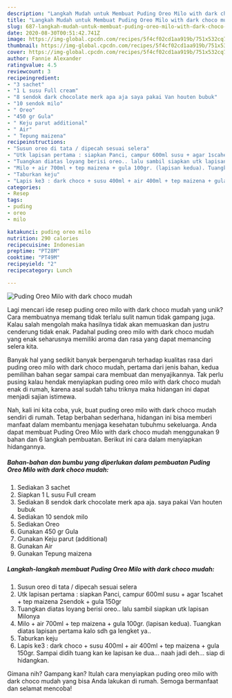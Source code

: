 ```yaml
---
description: "Langkah Mudah untuk Membuat Puding Oreo Milo with dark choco mudah Anti Gagal"
title: "Langkah Mudah untuk Membuat Puding Oreo Milo with dark choco mudah Anti Gagal"
slug: 687-langkah-mudah-untuk-membuat-puding-oreo-milo-with-dark-choco-mudah-anti-gagal
date: 2020-08-30T00:51:42.741Z
image: https://img-global.cpcdn.com/recipes/5f4cf02cd1aa919b/751x532cq70/puding-oreo-milo-with-dark-choco-mudah-foto-resep-utama.jpg
thumbnail: https://img-global.cpcdn.com/recipes/5f4cf02cd1aa919b/751x532cq70/puding-oreo-milo-with-dark-choco-mudah-foto-resep-utama.jpg
cover: https://img-global.cpcdn.com/recipes/5f4cf02cd1aa919b/751x532cq70/puding-oreo-milo-with-dark-choco-mudah-foto-resep-utama.jpg
author: Fannie Alexander
ratingvalue: 4.5
reviewcount: 3
recipeingredient:
- "3 sachet"
- "1 L susu Full cream"
- "8 sendok dark chocolate merk apa aja saya pakai Van houten bubuk"
- "10 sendok milo"
- " Oreo"
- "450 gr Gula"
- " Keju parut additional"
- " Air"
- " Tepung maizena"
recipeinstructions:
- "Susun oreo di tata / dipecah sesuai selera"
- "Utk lapisan pertama : siapkan Panci, campur 600ml susu + agar 1scahet + tep maizena 2sendok + gula 150gr"
- "Tuangkan diatas loyang berisi oreo.. lalu sambil siapkan utk lapisan Milonya"
- "Milo + air 700ml + tep maizena + gula 100gr. (lapisan kedua). Tuangkan diatas lapisan pertama kalo sdh ga lengket ya.."
- "Taburkan keju"
- "Lapis ke3 : dark choco + susu 400ml + air 400ml + tep maizena + gula 150gr. Sampai didih tuang kan ke lapisan ke dua... naah jadi deh... siap di hidangkan."
categories:
- Resep
tags:
- puding
- oreo
- milo

katakunci: puding oreo milo 
nutrition: 290 calories
recipecuisine: Indonesian
preptime: "PT28M"
cooktime: "PT49M"
recipeyield: "2"
recipecategory: Lunch

---
```



![Puding Oreo Milo with dark choco mudah](https://img-global.cpcdn.com/recipes/5f4cf02cd1aa919b/751x532cq70/puding-oreo-milo-with-dark-choco-mudah-foto-resep-utama.jpg)

Lagi mencari ide resep puding oreo milo with dark choco mudah yang unik? Cara membuatnya memang tidak terlalu sulit namun tidak gampang juga. Kalau salah mengolah maka hasilnya tidak akan memuaskan dan justru cenderung tidak enak. Padahal puding oreo milo with dark choco mudah yang enak seharusnya memiliki aroma dan rasa yang dapat memancing selera kita.



Banyak hal yang sedikit banyak berpengaruh terhadap kualitas rasa dari puding oreo milo with dark choco mudah, pertama dari jenis bahan, kedua pemilihan bahan segar sampai cara membuat dan menyajikannya. Tak perlu pusing kalau hendak menyiapkan puding oreo milo with dark choco mudah enak di rumah, karena asal sudah tahu triknya maka hidangan ini dapat menjadi sajian istimewa.


Nah, kali ini kita coba, yuk, buat puding oreo milo with dark choco mudah sendiri di rumah. Tetap berbahan sederhana, hidangan ini bisa memberi manfaat dalam membantu menjaga kesehatan tubuhmu sekeluarga. Anda dapat membuat Puding Oreo Milo with dark choco mudah menggunakan 9 bahan dan 6 langkah pembuatan. Berikut ini cara dalam menyiapkan hidangannya.

<!--inarticleads1-->

##### Bahan-bahan dan bumbu yang diperlukan dalam pembuatan Puding Oreo Milo with dark choco mudah:

1. Sediakan 3 sachet
1. Siapkan 1 L susu Full cream
1. Sediakan 8 sendok dark chocolate merk apa aja. saya pakai Van houten bubuk
1. Sediakan 10 sendok milo
1. Sediakan  Oreo
1. Gunakan 450 gr Gula
1. Gunakan  Keju parut (additional)
1. Gunakan  Air
1. Gunakan  Tepung maizena




<!--inarticleads2-->

##### Langkah-langkah membuat Puding Oreo Milo with dark choco mudah:

1. Susun oreo di tata / dipecah sesuai selera
1. Utk lapisan pertama : siapkan Panci, campur 600ml susu + agar 1scahet + tep maizena 2sendok + gula 150gr
1. Tuangkan diatas loyang berisi oreo.. lalu sambil siapkan utk lapisan Milonya
1. Milo + air 700ml + tep maizena + gula 100gr. (lapisan kedua). Tuangkan diatas lapisan pertama kalo sdh ga lengket ya..
1. Taburkan keju
1. Lapis ke3 : dark choco + susu 400ml + air 400ml + tep maizena + gula 150gr. Sampai didih tuang kan ke lapisan ke dua... naah jadi deh... siap di hidangkan.




Gimana nih? Gampang kan? Itulah cara menyiapkan puding oreo milo with dark choco mudah yang bisa Anda lakukan di rumah. Semoga bermanfaat dan selamat mencoba!
